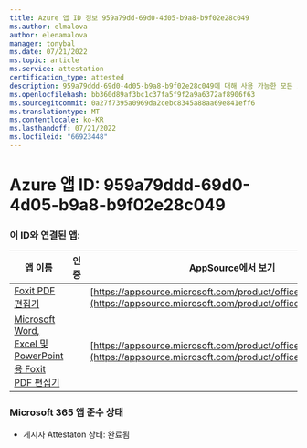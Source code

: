 ```yaml
---
title: Azure 앱 ID 정보 959a79dd-69d0-4d05-b9a8-b9f02e28c049
ms.author: elmalova
author: elenamalova
manager: tonybal
ms.date: 07/21/2022
ms.topic: article
ms.service: attestation
certification_type: attested
description: 959a79ddd-69d0-4d05-b9a8-b9f02e28c049에 대해 사용 가능한 모든 보안 및 규정 준수 정보입니다.
ms.openlocfilehash: bb360d89af3bc1c37fa5f9f2a9a6372af8906f63
ms.sourcegitcommit: 0a27f7395a0969da2cebc8345a88aa69e841eff6
ms.translationtype: MT
ms.contentlocale: ko-KR
ms.lasthandoff: 07/21/2022
ms.locfileid: "66923448"
---
```

# <a name="azure-app-id-959a79dd-69d0-4d05-b9a8-b9f02e28c049"></a>Azure 앱 ID: 959a79ddd-69d0-4d05-b9a8-b9f02e28c049


### <a name="apps-associated-with-this-id"></a>이 ID와 연결된 앱:
| **앱 이름** | **인증** | **AppSource에서 보기** |
|--------------|---------------|-----------------------|
| [Foxit PDF 편집기](../forward/WA200003703.md) |  | [https://appsource.microsoft.com/product/office/WA200003703](https://appsource.microsoft.com/product/office/WA200003703) |
| [Microsoft Word, Excel 및 PowerPoint용 Foxit PDF 편집기](../forward/WA200003206.md) |  | [https://appsource.microsoft.com/product/office/WA200003206](https://appsource.microsoft.com/product/office/WA200003206) |

### <a name="microsoft-365-app-compliance-status"></a>Microsoft 365 앱 준수 상태
- 게시자 Attestaton 상태: 완료됨

